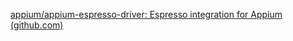 [appium/appium-espresso-driver: Espresso integration for Appium (github.com)](https://github.com/appium/appium-espresso-driver?tab=readme-ov-file#interaction-with-compose-elements)
